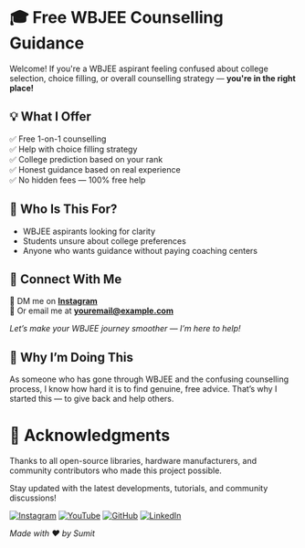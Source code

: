 # 🎓 Free WBJEE Counselling Guidance

Welcome! If you're a WBJEE aspirant feeling confused about college selection, choice filling, or overall counselling strategy — **you're in the right place!**

## 💡 What I Offer

✅ Free 1-on-1 counselling  
✅ Help with choice filling strategy  
✅ College prediction based on your rank  
✅ Honest guidance based on real experience  
✅ No hidden fees — 100% free help


## 📌 Who Is This For?

- WBJEE aspirants looking for clarity
- Students unsure about college preferences
- Anyone who wants guidance without paying coaching centers



## 🔗 Connect With Me

💬 DM me on **[Instagram](https://instagram.com/your_instagram)**  
📧 Or email me at **youremail@example.com**

*Let’s make your WBJEE journey smoother — I’m here to help!*



## 🙌 Why I’m Doing This

As someone who has gone through WBJEE and the confusing counselling process, I know how hard it is to find genuine, free advice. That’s why I started this — to give back and help others.

# 🙏 Acknowledgments

Thanks to all open-source libraries, hardware manufacturers, and community contributors who made this project possible.

Stay updated with the latest developments, tutorials, and community discussions!

 [![Instagram](https://img.icons8.com/fluency/48/instagram-new.png)](https://www.instagram.com/sumittech_360)  [![YouTube](https://img.icons8.com/fluency/48/youtube-play.png)](https://youtube.com/channel/UCiPxbNaC7dloVut6Jc5xHIQ)  [![GitHub](https://img.icons8.com/fluency/48/github.png)](https://github.com/InnovativeSumit)  [![LinkedIn](https://img.icons8.com/fluency/48/linkedin.png)](https://www.linkedin.com/in/sumit-pal-40511a339) 





*Made with ❤️ by Sumit*
